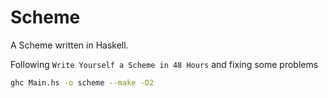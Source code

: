 # Scheme

A Scheme written in Haskell.

Following `Write Yourself a Scheme in 48 Hours` and fixing some problems

``` sh
ghc Main.hs -o scheme --make -O2
```
